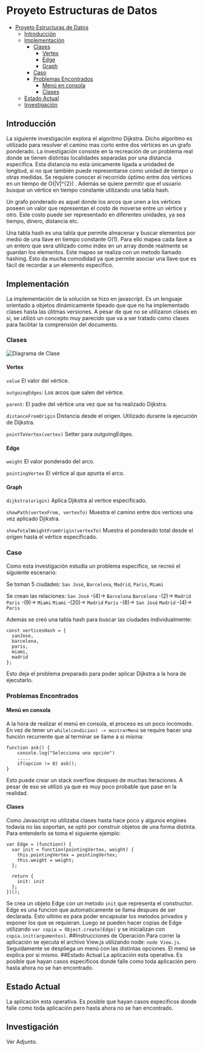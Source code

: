 # Proyeto Estructuras de Datos

- [Proyeto Estructuras de Datos](#proyeto-estructuras-de-datos)
	- [Introducción](#introducción)
	- [Implementación](#implementación)
		- [Clases](#clases)
			- [Vertex](#vertex)
			- [Edge](#edge)
			- [Graph](#graph)
		- [Caso](#caso)
		- [Problemas Encontrados](#problemas-encontrados)
			- [Menú en consola](#menú-en-consola)
			- [Clases](#clases-1)
	- [Estado Actual](#estado-actual)
	- [Investigación](#investigación)



## Introducción
La siguiente investigación explora el algoritmo Dijkstra. Dicho algoritmo es utilizado para resolver el camino mas corto entre dos vértices en un grafo ponderado. La investigación consiste en la recreación de un problema real donde se tienen distintas localidades separadas por una distancia especifica. Esta distancia no esta únicamente ligada a unidaded de longitud, si no que también puede representarse como unidad de tiempo u otras medidas. Se requiere conocer el recorrido óptimo entre dos vértices en un tiempo de O(|V|^{2}) . Además se quiere permitir que el usuario busque un vértice en tiempo constante utilizando una tabla hash.

Un grafo ponderado es aquel donde los arcos que unen a los vértices poseen un valor que representan el costo de moverse entre un vértice y otro. Este costo puede ser representado en diferentes unidades, ya sea tiempo, dinero, distancia etc.

Una tabla hash es una tabla que permite almacenar y buscar elementos por medio de una llave en tiempo constante O(1). Para ello mapea cada llave a un entero que sera utilizado como index en un array donde realmente se guardan los elementos. Este mapeo se realiza con un metodo llamado hashing. Esto da mucha comodidad ya que permite asociar una llave que es fácil de recordar a un elemento especifico.


## Implementación

La implementación de la solución se hizo en javascript. Es un lenguaje orientado a objetos dinámicamente tipeado que que no ha implementado clases hasta las úlitmas versiones. A pesar de que no se utilizaron clases en si, se utilizó un concepto muy parecido que va a ser tratado como clases para facilitar la comprensión del documento.
### Clases
![Diagrama de Clase](https://image.ibb.co/cRjx9H/download_1.png "Diagrama de Clase")

#### Vertex
`value`  El valor del vértice.

`outgoingEdges`: Los arcos que salen del vértice.

`parent`: El padre del vértice una vez que se ha realizado Dijkstra.

`distanceFromOrigin` Distancia desde el origen. Utilizado durante la ejecución de Dijkstra.

`pointToVertex(vertex)` Setter para outgoingEdges.

#### Edge
`weight`  El valor ponderado del arco.

`pointingVertex` El vértice al que apunta el arco.

#### Graph
`dijkstra(origin)`  Aplica Djikstra al vertice especificado.

`showPath(vertexFrom, vertexTo)` Muestra el camino entre dos vertices una vez aplicado Djikstra.

`showTotalWeightFromOrigin(vertexTo)` Muestra el ponderado total desde el origen hasta el vértice especificado.

### Caso
Como esta investigación estudia un problema específico, se recreó el siguiente escenario:

Se toman 5 ciudades: `San José`, `Barcelona`, `Madrid`, `Paris`, `Miami`

Se crean las relaciones:
`San José` -(4)-> `Barcelona`
`Barcelona` -(2)-> `Madrid`
`Paris` -(9)-> `Miami`
`Miami` -(20)-> `Madrid`
`Paris` -(8)-> `San José`
`Madrid` -(4)-> `Paris`

Además se creó una tabla hash para buscar las ciudades individualmente:
```
const verticesHash = {
  sanJose,
  barcelona,
  paris,
  miami,
  madrid
};
```
Esto deja el problema preparado para poder aplicar Dijkstra a la hora de ejecutarlo.

### Problemas Encontrados
#### Menú en consola
A la hora de realizar el menú en consola, el proceso es un poco incómodo. En vez de tener un `while(condicion) -> mostrarMenú` se require hacer una función recurrente que al terminar se llame a si misma:
```
function ask() {
	console.log("Selecciona una opción")
	.....
	if(opcion != 0) ask();
}
```
Esto puede crear un stack overflow despues de muchas iteraciones. A pesar de eso se utilizó ya que es muy poco probable que pase en la realidad.

#### Clases
Como Javascript no utilizaba clases hasta hace poco y algunos engines todavia no las soportan, se optó por construir objetos de una forma distinta. Para entenderlo se toma el siguiente ejemplo:
```
var Edge = (function() {
  var init = function(pointingVertex, weight) {
    this.pointingVertex = pointingVertex;
    this.weight = weight;
  };

  return {
    init: init
  };
})();
```
Se crea un objeto Edge con un metodo `init` que representa el constructor. Edge es una funcion que automaticamente se llama despues de ser declarada. Esto ultimo es para poder encapsular los metodos privados y exponer los que se requieran. Luego se pueden hacer copias de Edge utilizando `var copia = Object.create(Edge)` y se inicializan con  `copia.init(argumentos)`.
##Instrucciones de Operación
Para correr la aplicación se ejecuta el archivo View.js utilizando node: `node View.js`. Seguidamente se despliega un menú con las distintas opciones. El menú se explica por si mismo.
##Estado Actual
La aplicación esta operativa. Es posible que hayan casos especificos donde falle como toda aplicación pero hasta ahora no se han encontrado.

## Estado Actual
La aplicación esta operativa. Es posible que hayan casos especificos donde falle como toda aplicación pero hasta ahora no se han encontrado.

## Investigación
Ver Adjunto.


